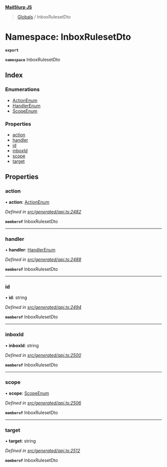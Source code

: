 **[MailSlurp JS](../README.md)**

> [Globals](../README.md) / InboxRulesetDto

# Namespace: InboxRulesetDto

**`export`** 

**`namespace`** InboxRulesetDto

## Index

### Enumerations

* [ActionEnum](../enums/inboxrulesetdto.actionenum.md)
* [HandlerEnum](../enums/inboxrulesetdto.handlerenum.md)
* [ScopeEnum](../enums/inboxrulesetdto.scopeenum.md)

### Properties

* [action](inboxrulesetdto.md#action)
* [handler](inboxrulesetdto.md#handler)
* [id](inboxrulesetdto.md#id)
* [inboxId](inboxrulesetdto.md#inboxid)
* [scope](inboxrulesetdto.md#scope)
* [target](inboxrulesetdto.md#target)

## Properties

### action

•  **action**: [ActionEnum](../enums/inboxrulesetdto.actionenum.md)

*Defined in [src/generated/api.ts:2482](https://github.com/mailslurp/mailslurp-client/blob/05090ce/src/generated/api.ts#L2482)*

**`memberof`** InboxRulesetDto

___

### handler

•  **handler**: [HandlerEnum](../enums/inboxrulesetdto.handlerenum.md)

*Defined in [src/generated/api.ts:2488](https://github.com/mailslurp/mailslurp-client/blob/05090ce/src/generated/api.ts#L2488)*

**`memberof`** InboxRulesetDto

___

### id

•  **id**: string

*Defined in [src/generated/api.ts:2494](https://github.com/mailslurp/mailslurp-client/blob/05090ce/src/generated/api.ts#L2494)*

**`memberof`** InboxRulesetDto

___

### inboxId

•  **inboxId**: string

*Defined in [src/generated/api.ts:2500](https://github.com/mailslurp/mailslurp-client/blob/05090ce/src/generated/api.ts#L2500)*

**`memberof`** InboxRulesetDto

___

### scope

•  **scope**: [ScopeEnum](../enums/inboxrulesetdto.scopeenum.md)

*Defined in [src/generated/api.ts:2506](https://github.com/mailslurp/mailslurp-client/blob/05090ce/src/generated/api.ts#L2506)*

**`memberof`** InboxRulesetDto

___

### target

•  **target**: string

*Defined in [src/generated/api.ts:2512](https://github.com/mailslurp/mailslurp-client/blob/05090ce/src/generated/api.ts#L2512)*

**`memberof`** InboxRulesetDto
